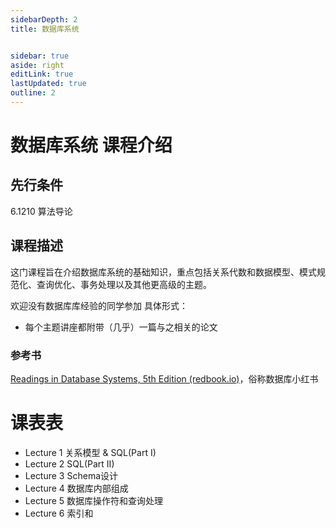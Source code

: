 ```yaml
---
sidebarDepth: 2
title: 数据库系统


sidebar: true
aside: right
editLink: true
lastUpdated: true
outline: 2
---
```


# 数据库系统 课程介绍
## 先行条件
6.1210 算法导论
## 课程描述

这门课程旨在介绍数据库系统的基础知识，重点包括关系代数和数据模型、模式规范化、查询优化、事务处理以及其他更高级的主题。

欢迎没有数据库库经验的同学参加
具体形式：

- 每个主题讲座都附带（几乎）一篇与之相关的论文

### 参考书
[Readings in Database Systems, 5th Edition (redbook.io)](http://www.redbook.io/)，俗称数据库小红书

# 课表表
- Lecture 1 关系模型 & SQL(Part I)
- Lecture 2 SQL(Part II)
- Lecture 3 Schema设计
- Lecture 4 数据库内部组成
- Lecture 5 数据库操作符和查询处理
- Lecture 6 索引和